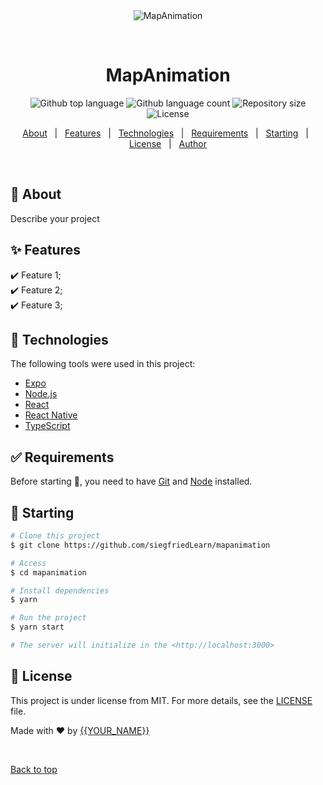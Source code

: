 <div align="center" id="top"> 
  <img src="./.github/app.gif" alt="MapAnimation" />

  &#xa0;

  <!-- <a href="https://mapanimation.netlify.app">Demo</a> -->
</div>

<h1 align="center">MapAnimation</h1>

<p align="center">
  <img alt="Github top language" src="https://img.shields.io/github/languages/top/siegfriedLearn/mapanimation?color=56BEB8">

  <img alt="Github language count" src="https://img.shields.io/github/languages/count/siegfriedLearn/mapanimation?color=56BEB8">

  <img alt="Repository size" src="https://img.shields.io/github/repo-size/siegfriedLearn/mapanimation?color=56BEB8">

  <img alt="License" src="https://img.shields.io/github/license/siegfriedLearn/mapanimation?color=56BEB8">

  <!-- <img alt="Github issues" src="https://img.shields.io/github/issues/siegfriedLearn/mapanimation?color=56BEB8" /> -->

  <!-- <img alt="Github forks" src="https://img.shields.io/github/forks/siegfriedLearn/mapanimation?color=56BEB8" /> -->

  <!-- <img alt="Github stars" src="https://img.shields.io/github/stars/siegfriedLearn/mapanimation?color=56BEB8" /> -->
</p>

<!-- Status -->

<!-- <h4 align="center"> 
	🚧  MapAnimation 🚀 Under construction...  🚧
</h4> 

<hr> -->

<p align="center">
  <a href="#dart-about">About</a> &#xa0; | &#xa0; 
  <a href="#sparkles-features">Features</a> &#xa0; | &#xa0;
  <a href="#rocket-technologies">Technologies</a> &#xa0; | &#xa0;
  <a href="#white_check_mark-requirements">Requirements</a> &#xa0; | &#xa0;
  <a href="#checkered_flag-starting">Starting</a> &#xa0; | &#xa0;
  <a href="#memo-license">License</a> &#xa0; | &#xa0;
  <a href="https://github.com/siegfriedLearn" target="_blank">Author</a>
</p>

<br>

## :dart: About ##

Describe your project

## :sparkles: Features ##

:heavy_check_mark: Feature 1;\
:heavy_check_mark: Feature 2;\
:heavy_check_mark: Feature 3;

## :rocket: Technologies ##

The following tools were used in this project:

- [Expo](https://expo.io/)
- [Node.js](https://nodejs.org/en/)
- [React](https://pt-br.reactjs.org/)
- [React Native](https://reactnative.dev/)
- [TypeScript](https://www.typescriptlang.org/)

## :white_check_mark: Requirements ##

Before starting :checkered_flag:, you need to have [Git](https://git-scm.com) and [Node](https://nodejs.org/en/) installed.

## :checkered_flag: Starting ##

```bash
# Clone this project
$ git clone https://github.com/siegfriedLearn/mapanimation

# Access
$ cd mapanimation

# Install dependencies
$ yarn

# Run the project
$ yarn start

# The server will initialize in the <http://localhost:3000>
```

## :memo: License ##

This project is under license from MIT. For more details, see the [LICENSE](LICENSE.md) file.


Made with :heart: by <a href="https://github.com/siegfriedLearn" target="_blank">{{YOUR_NAME}}</a>

&#xa0;

<a href="#top">Back to top</a>
